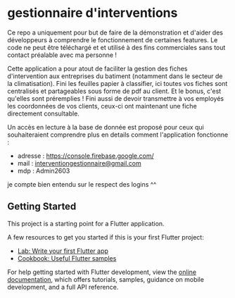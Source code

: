 # gestionnaire d'interventions

Ce repo a uniquement pour but de faire de la démonstration et d'aider des développeurs à comprendre le fonctionnement de certaines features. Le code ne peut être téléchargé et et utilisé à des fins commerciales sans tout contact préalable avec ma personne !

Cette application a pour atout de faciliter la gestion des fiches d'intervention aux entreprises du batiment (notamment dans le secteur de la climatisation). Fini les feuilles papier à classifier, ici toutes vos fiches sont centralisés et partageables sous forme de pdf au client. Et le bonus, c'est qu'elles sont préremplies ! Fini aussi de devoir transmettre à vos employés les coordonnées de vos clients, ceux-ci ont maintenant une fiche directement consultable.

Un accès en lecture à la base de donnée est proposé pour ceux qui souhaiteraient comprendre plus en details comment l'application fonctionne :
  - adresse : https://console.firebase.google.com/
  - mail : interventiongestionnaire@gmail.com
  - mdp : Admin2603

je compte bien entendu sur le respect des logins ^^

## Getting Started

This project is a starting point for a Flutter application.

A few resources to get you started if this is your first Flutter project:

- [Lab: Write your first Flutter app](https://docs.flutter.dev/get-started/codelab)
- [Cookbook: Useful Flutter samples](https://docs.flutter.dev/cookbook)

For help getting started with Flutter development, view the
[online documentation](https://docs.flutter.dev/), which offers tutorials,
samples, guidance on mobile development, and a full API reference.
